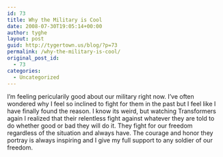 ```yaml
---
id: 73
title: Why the Military is Cool
date: 2008-07-30T19:05:14+00:00
author: tyghe
layout: post
guid: http://tygertown.us/blog/?p=73
permalink: /why-the-military-is-cool/
original_post_id:
  - 73
categories:
  - Uncategorized
---
```

I&#8217;m feeling pericularily good about our military right now. I&#8217;ve often wondered why I feel so inclined to fight for them in the past but I feel like I have finally found the reason. I know its weird, but watching Transformers again I realized that their relentless fight against whatever they are told to do whether good or bad they will do it. They fight for our freedom regardless of the situation and always have. The courage and honor they portray is always inspiring and I give my full support to any soldier of our freedom.